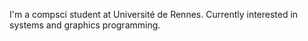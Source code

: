 I'm a compsci student at Université de Rennes.
Currently interested in systems and graphics programming. 
